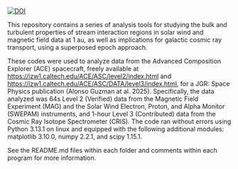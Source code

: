 [![DOI](https://zenodo.org/badge/876831081.svg)](https://doi.org/10.5281/zenodo.14681151)

This repository contains a series of analysis tools for studying the bulk and turbulent properties of stream interaction regions in solar wind and magnetic field data at 1 au, as well as implications for galactic cosmic ray transport, using a superposed epoch approach.

These codes were used to analyze data from the Advanced Composition Explorer (ACE) spacecraft, freely available at https://izw1.caltech.edu/ACE/ASC/level2/index.html and https://izw1.caltech.edu/ACE/ASC/DATA/level3/index.html, for a JGR: Space Physics publication (Alonso Guzman at al. 2025).
Specifically, the data analyzed was 64s Level 2 (Verified) data from the Magnetic Field Experiment (MAG) and the Solar Wind Electron, Proton, and Alpha Monitor (SWEPAM) instruments, and 1-hour Level 3 (Contributed) data from the Cosmic Ray Isotope Spectrometer (CRIS).
The code ran without errors using Python 3.13.1 on linux and equipped with the following additional modules: matplotlib 3.10.0, numpy 2.2.1, and scipy 1.15.1.

See the README.md files within each folder and comments within each program for more information.
